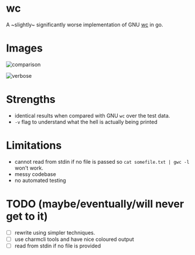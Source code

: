 # wc 


A ~slightly~ significantly worse implementation of GNU [wc](https://www.gnu.org/software/coreutils/manual/html_node/wc-invocation.html#wc-invocation) in go. 

# Images 

![comparison](https://github.com/theredditbandit/wc/assets/85390033/fc7742c0-acfa-4896-b1b6-2b5945536e0a)

![verbose](https://github.com/theredditbandit/wc/assets/85390033/272f55ec-5587-4684-a30f-d2ed47bb74d1)

# Strengths
 - identical results when compared with GNU `wc` over the test data.
 - `-v` flag to understand what the hell is actually being printed

# Limitations
 - cannot read from stdin if no file is passed so `cat somefile.txt | gwc -l` won't work.
 - messy codebase
 - no automated testing

# TODO (maybe/eventually/will never get to it)
 - [ ] rewrite using simpler techniques.
 - [ ] use charmcli tools and have nice coloured output
 - [ ] read from stdin if no file is provided
